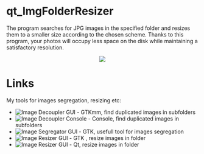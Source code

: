 # qt_ImgFolderResizer

The program searches for JPG images in the specified folder and resizes them to a smaller size according to the chosen scheme. Thanks to this program, your photos will occupy less space on the disk while maintaining a satisfactory resolution.

<p align="center">
  <img src="https://raw.githubusercontent.com/marcin-filipiak/qt_ImgFolderResizer/master/ImgFolderResizer.jpg">
</p>

# Links

My tools for images segregation, resizing etc:

* ![Image Decoupler GUI](https://github.com/marcin-filipiak/gtkmm_ImageDecoupler) - GTKmm, find duplicated images in subfolders
* ![Image Decoupler Console](https://github.com/marcin-filipiak/cpp_ImageDecoupler) - Console, find duplicated images in subfolders
* ![Image Segregator GUI](https://github.com/marcin-filipiak/gtk_ImageSegregator) - GTK, usefull tool for images segregation
* ![Image Resizer GUI](https://github.com/marcin-filipiak/gtk_ImageResizer) - GTK , resize images in folder
* ![Image Resizer GUI](https://github.com/marcin-filipiak/qt_ImgFolderResizer) - Qt, resize images in folder
